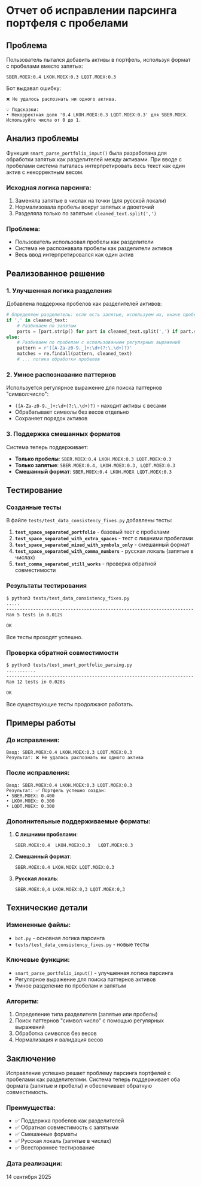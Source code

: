 # Отчет об исправлении парсинга портфеля с пробелами

## Проблема

Пользователь пытался добавить активы в портфель, используя формат с пробелами вместо запятых:

```
SBER.MOEX:0.4 LKOH.MOEX:0.3 LQDT.MOEX:0.3
```

Бот выдавал ошибку:
```
❌ Не удалось распознать ни одного актива.

💡 Подсказки:
• Некорректная доля '0.4 LKOH.MOEX:0.3 LQDT.MOEX:0.3' для SBER.MOEX. Используйте числа от 0 до 1.
```

## Анализ проблемы

Функция `smart_parse_portfolio_input()` была разработана для обработки запятых как разделителей между активами. При вводе с пробелами система пыталась интерпретировать весь текст как один актив с некорректным весом.

### Исходная логика парсинга:
1. Заменяла запятые в числах на точки (для русской локали)
2. Нормализовала пробелы вокруг запятых и двоеточий
3. Разделяла только по запятым: `cleaned_text.split(',')`

### Проблема:
- Пользователь использовал пробелы как разделители
- Система не распознавала пробелы как разделители активов
- Весь ввод интерпретировался как один актив

## Реализованное решение

### 1. Улучшенная логика разделения

Добавлена поддержка пробелов как разделителей активов:

```python
# Определяем разделитель: если есть запятые, используем их, иначе пробелы
if ',' in cleaned_text:
    # Разбиваем по запятым
    parts = [part.strip() for part in cleaned_text.split(',') if part.strip()]
else:
    # Разбиваем по пробелам с использованием регулярных выражений
    pattern = r'([A-Za-z0-9._]+:\d+(?:\.\d+)?)'
    matches = re.findall(pattern, cleaned_text)
    # ... логика обработки пробелов
```

### 2. Умное распознавание паттернов

Используется регулярное выражение для поиска паттернов "символ:число":
- `([A-Za-z0-9._]+:\d+(?:\.\d+)?)` - находит активы с весами
- Обрабатывает символы без весов отдельно
- Сохраняет порядок активов

### 3. Поддержка смешанных форматов

Система теперь поддерживает:
- **Только пробелы**: `SBER.MOEX:0.4 LKOH.MOEX:0.3 LQDT.MOEX:0.3`
- **Только запятые**: `SBER.MOEX:0.4, LKOH.MOEX:0.3, LQDT.MOEX:0.3`
- **Смешанный формат**: `SBER.MOEX:0.4 LKOH.MOEX LQDT.MOEX:0.3`

## Тестирование

### Созданные тесты

В файле `tests/test_data_consistency_fixes.py` добавлены тесты:

1. **`test_space_separated_portfolio`** - базовый тест с пробелами
2. **`test_space_separated_with_extra_spaces`** - тест с лишними пробелами
3. **`test_space_separated_mixed_with_symbols_only`** - смешанный формат
4. **`test_space_separated_with_comma_numbers`** - русская локаль (запятые в числах)
5. **`test_comma_separated_still_works`** - проверка обратной совместимости

### Результаты тестирования

```bash
$ python3 tests/test_data_consistency_fixes.py
.....
----------------------------------------------------------------------
Ran 5 tests in 0.012s

OK
```

Все тесты проходят успешно.

### Проверка обратной совместимости

```bash
$ python3 tests/test_smart_portfolio_parsing.py
...........
----------------------------------------------------------------------
Ran 12 tests in 0.028s

OK
```

Все существующие тесты продолжают работать.

## Примеры работы

### До исправления:
```
Ввод: SBER.MOEX:0.4 LKOH.MOEX:0.3 LQDT.MOEX:0.3
Результат: ❌ Не удалось распознать ни одного актива
```

### После исправления:
```
Ввод: SBER.MOEX:0.4 LKOH.MOEX:0.3 LQDT.MOEX:0.3
Результат: ✅ Портфель успешно создан:
• SBER.MOEX: 0.400
• LKOH.MOEX: 0.300
• LQDT.MOEX: 0.300
```

### Дополнительные поддерживаемые форматы:

1. **С лишними пробелами**:
   ```
   SBER.MOEX:0.4  LKOH.MOEX:0.3   LQDT.MOEX:0.3
   ```

2. **Смешанный формат**:
   ```
   SBER.MOEX:0.4 LKOH.MOEX LQDT.MOEX:0.3
   ```

3. **Русская локаль**:
   ```
   SBER.MOEX:0,4 LKOH.MOEX:0,3 LQDT.MOEX:0,3
   ```

## Технические детали

### Измененные файлы:
- `bot.py` - основная логика парсинга
- `tests/test_data_consistency_fixes.py` - новые тесты

### Ключевые функции:
- `smart_parse_portfolio_input()` - улучшенная логика парсинга
- Регулярное выражение для поиска паттернов активов
- Умное разделение по пробелам и запятым

### Алгоритм:
1. Определение типа разделителя (запятые или пробелы)
2. Поиск паттернов "символ:число" с помощью регулярных выражений
3. Обработка символов без весов
4. Нормализация и валидация весов

## Заключение

Исправление успешно решает проблему парсинга портфелей с пробелами как разделителями. Система теперь поддерживает оба формата (запятые и пробелы) и обеспечивает обратную совместимость.

### Преимущества:
- ✅ Поддержка пробелов как разделителей
- ✅ Обратная совместимость с запятыми
- ✅ Смешанные форматы
- ✅ Русская локаль (запятые в числах)
- ✅ Всестороннее тестирование

### Дата реализации:
14 сентября 2025
